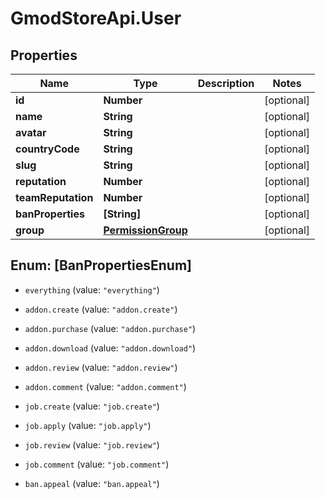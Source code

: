 # GmodStoreApi.User

## Properties

Name | Type | Description | Notes
------------ | ------------- | ------------- | -------------
**id** | **Number** |  | [optional] 
**name** | **String** |  | [optional] 
**avatar** | **String** |  | [optional] 
**countryCode** | **String** |  | [optional] 
**slug** | **String** |  | [optional] 
**reputation** | **Number** |  | [optional] 
**teamReputation** | **Number** |  | [optional] 
**banProperties** | **[String]** |  | [optional] 
**group** | [**PermissionGroup**](PermissionGroup.md) |  | [optional] 



## Enum: [BanPropertiesEnum]


* `everything` (value: `"everything"`)

* `addon.create` (value: `"addon.create"`)

* `addon.purchase` (value: `"addon.purchase"`)

* `addon.download` (value: `"addon.download"`)

* `addon.review` (value: `"addon.review"`)

* `addon.comment` (value: `"addon.comment"`)

* `job.create` (value: `"job.create"`)

* `job.apply` (value: `"job.apply"`)

* `job.review` (value: `"job.review"`)

* `job.comment` (value: `"job.comment"`)

* `ban.appeal` (value: `"ban.appeal"`)




